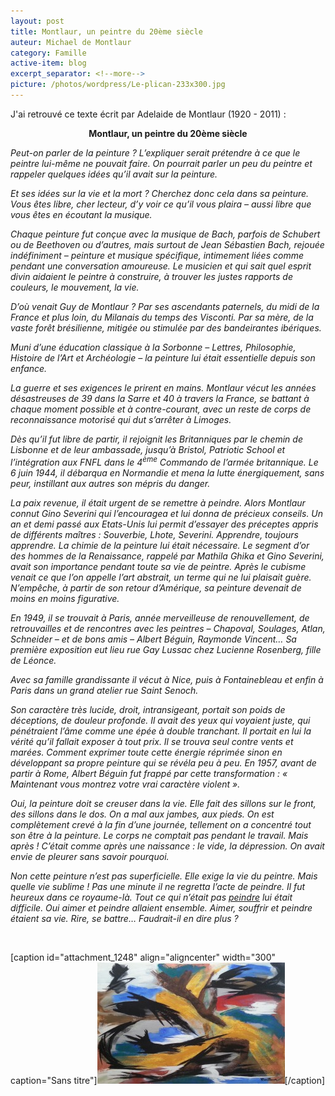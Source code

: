 ```yaml
---
layout: post
title: Montlaur, un peintre du 20ème siècle
auteur: Michael de Montlaur
category: Famille
active-item: blog
excerpt_separator: <!--more-->
picture: /photos/wordpress/Le-plican-233x300.jpg
---
```

J'ai retrouvé ce texte écrit par Adelaide de Montlaur (1920 - 2011) :
<p style="text-align: center;"><strong>Montlaur, un peintre du 20ème siècle</strong></p>
<em>Peut-on parler de la peinture ? L’expliquer serait prétendre à ce que le peintre lui-même ne pouvait faire. On pourrait parler un peu du peintre et rappeler quelques idées qu’il avait sur la peinture.</em>

<!--more-->

<em>Et ses idées sur la vie et la mort ? Cherchez donc cela dans sa peinture. Vous êtes libre, cher lecteur, d’y voir ce qu’il vous plaira – aussi libre que vous êtes en écoutant la musique.</em>

<em>Chaque peinture fut conçue avec la musique de Bach, parfois de Schubert ou de Beethoven ou d’autres, mais surtout de Jean Sébastien Bach, rejouée indéfiniment – peinture et musique spécifique, intimement liées comme pendant une conversation amoureuse. Le musicien et qui sait quel esprit divin aidaient le peintre à construire, à trouver les justes rapports de couleurs, le mouvement, la vie.</em>

<em> </em>

<em>D’où venait Guy de Montlaur ? Par ses ascendants paternels, du midi de la France et plus loin, du Milanais du temps des Visconti. Par sa mère, de la vaste forêt brésilienne, mitigée ou stimulée par des bandeirantes ibériques.</em>

<em> </em>

<em>Muni d’une éducation classique à la Sorbonne – Lettres, Philosophie, Histoire de l’Art et Archéologie – la peinture lui était essentielle depuis son enfance.</em>

<em> </em>

<em>La guerre et ses exigences le prirent en mains. Montlaur vécut les années désastreuses de 39 dans la Sarre et 40 à travers la France, se battant à chaque moment possible et à contre-courant, avec un reste de corps de reconnaissance motorisé qui dut s’arrêter à Limoges.</em>

<em> </em>

<em>Dès qu’il fut libre de partir, il rejoignit les Britanniques par le chemin de Lisbonne et de leur ambassade, jusqu’à Bristol, Patriotic School et l’intégration aux FNFL dans le 4<sup>ème</sup> Commando de l’armée britannique. Le 6 juin 1944, il débarqua en Normandie et mena la lutte énergiquement, sans peur, instillant aux autres son mépris du danger.</em>

<em> </em>

<em>La paix revenue, il était urgent de se remettre à peindre. Alors Montlaur connut Gino Severini qui l’encouragea et lui donna de précieux conseils. Un an et demi passé aux Etats-Unis lui permit d’essayer des préceptes appris de différents maîtres : Souverbie, Lhote, Severini. Apprendre, toujours apprendre. La chimie de la peinture lui était nécessaire. Le segment d’or des hommes de la Renaissance, rappelé par Mathila Ghika et Gino Severini, avait son importance pendant toute sa vie de peintre. Après le cubisme venait ce que l’on appelle l’art abstrait, un terme qui ne lui plaisait guère. N’empêche, à partir de son retour d’Amérique, sa peinture devenait de moins en moins figurative.</em>

<em> </em>

<em>En 1949, il se trouvait à Paris, année merveilleuse de renouvellement, de retrouvailles et de rencontres avec les peintres – Chapoval, Soulages, Atlan, Schneider – et de bons amis – Albert Béguin, Raymonde Vincent… Sa première exposition eut lieu rue Gay Lussac chez Lucienne Rosenberg, fille de Léonce.</em>

<em> </em>

<em>Avec sa famille grandissante il vécut à Nice, puis à Fontainebleau et enfin à Paris dans un grand atelier rue Saint Senoch. </em>

<em> </em>

<em>Son caractère très lucide, droit, intransigeant, portait son poids de déceptions, de douleur profonde. Il avait des yeux qui voyaient juste, qui pénétraient l’âme comme une épée à double tranchant. Il portait en lui la vérité qu’il fallait exposer à tout prix. Il se trouva seul contre vents et marées. Comment exprimer toute cette énergie réprimée sinon en développant sa propre peinture qui se révéla peu à peu. En 1957, avant de partir à Rome, Albert Béguin fut frappé par cette transformation : «  Maintenant vous montrez votre vrai caractère violent ».</em>

<em> </em>

<em>Oui, la peinture doit se creuser dans la vie. Elle fait des sillons sur le front, des sillons dans le dos. On a mal aux jambes, aux pieds. On est complètement crevé à la fin d’une journée, tellement on a concentré tout son être à la peinture. Le corps ne comptait pas pendant le travail. Mais après ! C’était comme après une naissance : le vide, la dépression. On avait envie de pleurer sans savoir pourquoi.</em>

<em> </em>

<em>Non cette peinture n’est pas superficielle. Elle exige la vie du peintre. Mais quelle vie sublime ! Pas une minute il ne regretta l’acte de peindre. Il fut heureux dans ce royaume-là. Tout ce qui n’était pas <span style="text-decoration: underline;">peindre</span> lui était difficile. Oui aimer et peindre allaient ensemble. Aimer, souffrir et peindre étaient sa vie. Rire, se battre… Faudrait-il en dire plus ?</em>
<p style="text-align: center;">&nbsp;</p>


[caption id="attachment_1248" align="aligncenter" width="300" caption="Sans titre"]<a href="/photos/wordpress/Sans-titre-141754.jpg"><img class="size-medium wp-image-1248 " title="Sans titre 141754" src="/photos/wordpress/Sans-titre-141754-300x194.jpg" alt="" width="300" height="194" /></a>[/caption]
